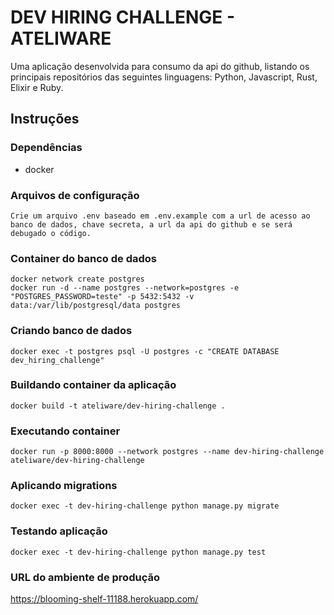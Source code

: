 # DEV HIRING CHALLENGE - ATELIWARE

Uma aplicação desenvolvida para consumo da api do github, listando os principais repositórios das seguintes linguagens: Python, Javascript, Rust, Elixir e Ruby. 

## Instruções

### Dependências
- docker

### Arquivos de configuração
    Crie um arquivo .env baseado em .env.example com a url de acesso ao banco de dados, chave secreta, a url da api do github e se será debugado o código.

### Container do banco de dados
    docker network create postgres
    docker run -d --name postgres --network=postgres -e "POSTGRES_PASSWORD=teste" -p 5432:5432 -v data:/var/lib/postgresql/data postgres

### Criando banco de dados
    docker exec -t postgres psql -U postgres -c "CREATE DATABASE dev_hiring_challenge"

### Buildando container da aplicação
    docker build -t ateliware/dev-hiring-challenge .

### Executando container
    docker run -p 8000:8000 --network postgres --name dev-hiring-challenge ateliware/dev-hiring-challenge

### Aplicando migrations
    docker exec -t dev-hiring-challenge python manage.py migrate

### Testando aplicação
    docker exec -t dev-hiring-challenge python manage.py test

### URL do ambiente de produção
https://blooming-shelf-11188.herokuapp.com/